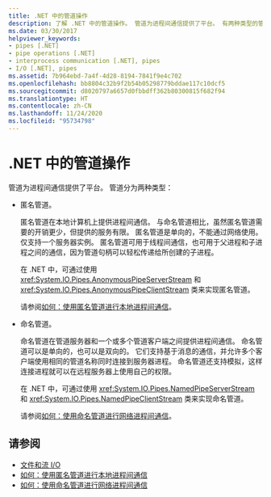 ```yaml
---
title: .NET 中的管道操作
description: 了解 .NET 中的管道操作。 管道为进程间通信提供了平台。 有两种类型的管道：匿名管道和命名管道。
ms.date: 03/30/2017
helpviewer_keywords:
- pipes [.NET]
- pipe operations [.NET]
- interprocess communication [.NET], pipes
- I/O [.NET], pipes
ms.assetid: 7b964ebd-7a4f-4d28-8194-7841f9e4c702
ms.openlocfilehash: bb8804c32b9f2b54b05298779bddae117c10dcf5
ms.sourcegitcommit: d8020797a6657d0fbbdff362b80300815f682f94
ms.translationtype: HT
ms.contentlocale: zh-CN
ms.lasthandoff: 11/24/2020
ms.locfileid: "95734798"
---
```

# <a name="pipe-operations-in-net"></a>.NET 中的管道操作

管道为进程间通信提供了平台。 管道分为两种类型：  
  
- 匿名管道。  
  
     匿名管道在本地计算机上提供进程间通信。 与命名管道相比，虽然匿名管道需要的开销更少，但提供的服务有限。 匿名管道是单向的，不能通过网络使用。 仅支持一个服务器实例。 匿名管道可用于线程间通信，也可用于父进程和子进程之间的通信，因为管道句柄可以轻松传递给所创建的子进程。  
  
     在 .NET 中，可通过使用 <xref:System.IO.Pipes.AnonymousPipeServerStream> 和 <xref:System.IO.Pipes.AnonymousPipeClientStream> 类来实现匿名管道。  
  
     请参阅[如何：使用匿名管道进行本地进程间通信](how-to-use-anonymous-pipes-for-local-interprocess-communication.md)。  
  
- 命名管道。  
  
     命名管道在管道服务器和一个或多个管道客户端之间提供进程间通信。 命名管道可以是单向的，也可以是双向的。 它们支持基于消息的通信，并允许多个客户端使用相同的管道名称同时连接到服务器进程。 命名管道还支持模拟，这样连接进程就可以在远程服务器上使用自己的权限。  
  
     在 .NET 中，可通过使用 <xref:System.IO.Pipes.NamedPipeServerStream> 和 <xref:System.IO.Pipes.NamedPipeClientStream> 类来实现命名管道。  
  
     请参阅[如何：使用命名管道进行网络进程间通信](how-to-use-named-pipes-for-network-interprocess-communication.md)。  
  
## <a name="see-also"></a>请参阅

- [文件和流 I/O](index.md)
- [如何：使用匿名管道进行本地进程间通信](how-to-use-anonymous-pipes-for-local-interprocess-communication.md)
- [如何：使用命名管道进行网络进程间通信](how-to-use-named-pipes-for-network-interprocess-communication.md)
